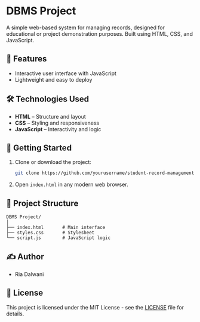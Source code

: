 # DBMS Project

A simple web-based system for managing records, designed for educational or project demonstration purposes. Built using HTML, CSS, and JavaScript.

## 📁 Features

- Interactive user interface with JavaScript
- Lightweight and easy to deploy

## 🛠️ Technologies Used

- **HTML** – Structure and layout
- **CSS** – Styling and responsiveness
- **JavaScript** – Interactivity and logic

## 🚀 Getting Started

1. Clone or download the project:
   ```bash
   git clone https://github.com/yourusername/student-record-management.git
   ```
2. Open `index.html` in any modern web browser.

## 📂 Project Structure

```
DBMS Project/
│
├── index.html       # Main interface
├── styles.css       # Stylesheet
└── script.js        # JavaScript logic
```

## ✍️ Author

- Ria Dalwani

## 📜 License

This project is licensed under the MIT License - see the [LICENSE](LICENSE) file for details.
